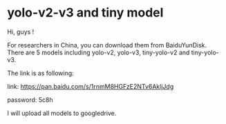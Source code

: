 # yolo-v2-v3 and tiny model
Hi, guys ! 

For researchers in China, you can download them from BaiduYunDisk. 
There are 5 models including yolo-v2, yolo-v3, tiny-yolo-v2 and tiny-yolo-v3.

The link is as following: 

link: https://pan.baidu.com/s/1rnmM8HGFzE2NTv6AkljJdg

password: 5c8h 

<!-- link: https://drive.google.com/open?id=1Yrxz2IW3nzMZiX6EvcTzayDlH8ju4ZFc -->

I will upload all models to googledrive.